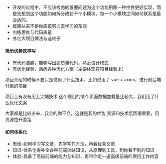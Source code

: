 - 开发的过程中，不应该考虑的首要问题为这个功能用哪一种控件更好实现，而是先想到这个功能如何拆分成若干个小模块。每一个小模块之间如何联系是最合适的。
- 框架从来不是你应该努力去学习的东西
- 内练思维与代码质量
- 外红大项目做法与造轮子

#### 简历优势这样写
- 有代码洁癖，能够写出高质量代码，熟悉设计模式
- 有优化经验，熟悉各种优化方案（主要体现在项目经验上）

项目介绍的时候不要只是说用了什么技术，比如说用了 
vue + axios，进行前后端分离的项目

项目上有没有用上尖端技术
这个项目的某个页面数据加载量比较大，我们用了什么优化文案

大家都是比较出来，我会的你不会，这就是我的优势
资源和技术氛围很重要，用资源拉开差距


#### 如何体系化
- 思维-如何学习写文章，先学写作方法，再看优秀文章
- 知识-体系化得补全各种前端欠缺知识，从原理到工具，到你看不到的知识
- 体验-具备了高级前端的能力与知识，再带你走一遍高级前端的项目工作内容